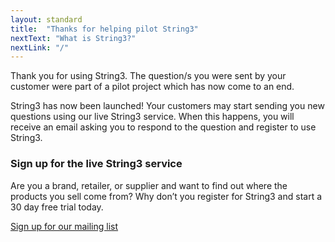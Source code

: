 ```yaml
---
layout: standard
title:  "Thanks for helping pilot String3"
nextText: "What is String3?"
nextLink: "/"
---
```


Thank you for using String3. The question/s you were sent by your customer were part of a pilot project which has now come to an end.

String3 has now been launched! Your customers may start sending you new questions using our live String3 service. When this happens, you will receive an email asking you to respond to the question and register to use String3.





<div class="register">
<h3>Sign up for the live String3 service</h3>
<p>Are you a brand, retailer, or supplier and want to find out where the products you sell come from? Why don’t you register for String3 and start a 30 day free trial today.</p>
<p class="button register-button">
		<a href="/signup">
			Sign up for our mailing list
		</a>
	</p>
  </div>
